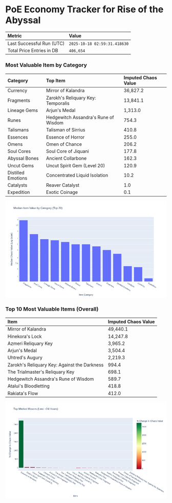 # PoE Economy Tracker for Rise of the Abyssal

<!-- START_MAINTENANCE -->
| Metric | Value |
|:---|:---|
| Last Successful Run (UTC) | `2025-10-18 02:59:31.418630` |
| Total Price Entries in DB | `406,654` |

<!-- END_MAINTENANCE -->

<!-- START_DATAFRAME_DEBUG -->
<!-- END_DATAFRAME_DEBUG -->

<!-- START_CATEGORY_ANALYSIS -->
### Most Valuable Item by Category
| Category | Top Item | Imputed Chaos Value |
| :--- | :--- | :--- |
| Currency | Mirror of Kalandra | 36,827.2 |
| Fragments | Zarokh's Reliquary Key: Temporalis | 13,841.1 |
| Lineage Gems | Arjun's Medal | 1,313.0 |
| Runes | Hedgewitch Assandra's Rune of Wisdom | 754.3 |
| Talismans | Talisman of Sirrius | 410.8 |
| Essences | Essence of Horror | 255.0 |
| Omens | Omen of Chance | 206.2 |
| Soul Cores | Soul Core of Jiquani | 177.8 |
| Abyssal Bones | Ancient Collarbone | 162.3 |
| Uncut Gems | Uncut Spirit Gem (Level 20) | 120.9 |
| Distilled Emotions | Concentrated Liquid Isolation | 10.2 |
| Catalysts | Reaver Catalyst | 1.0 |
| Expedition | Exotic Coinage | 0.1 |


![Category Analysis Chart](charts/category_analysis.png)
<!-- END_ANALYSIS -->

<!-- START_ANALYSIS -->
### Top 10 Most Valuable Items (Overall)
| Item | Imputed Chaos Value |
| :--- | :--- |
| Mirror of Kalandra | 49,440.1 |
| Hinekora's Lock | 14,247.8 |
| Azmeri Reliquary Key | 3,965.2 |
| Arjun's Medal | 3,504.4 |
| Uhtred's Augury | 2,219.3 |
| Zarokh's Reliquary Key: Against the Darkness | 994.4 |
| The Trialmaster's Reliquary Key | 698.1 |
| Hedgewitch Assandra's Rune of Wisdom | 589.7 |
| Atalui's Bloodletting | 418.8 |
| Rakiata's Flow | 412.0 |


![Market Movers Chart](charts/market_movers.png)
<!-- END_ANALYSIS -->
